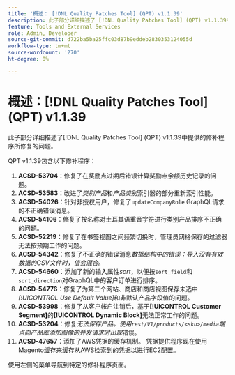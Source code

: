 ```yaml
---
title: '概述： [!DNL Quality Patches Tool] (QPT) v1.1.39'
description: 此子部分详细描述了 [!DNL Quality Patches Tool] (QPT) v1.1.39中提供的修补程序所修复的问题。
feature: Tools and External Services
role: Admin, Developer
source-git-commit: d722ba5ba25ffc03d87b9eddeb2830353124055d
workflow-type: tm+mt
source-wordcount: '270'
ht-degree: 0%

---
```


# 概述：[!DNL Quality Patches Tool] (QPT) v1.1.39

此子部分详细描述了[!DNL Quality Patches Tool] (QPT) v1.1.39中提供的修补程序所修复的问题。

QPT v1.1.39包含以下修补程序：

1. **ACSD-53704**：修复了在奖励点过期后错误计算奖励点余额历史记录的问题。
1. **ACSD-53583**：改进了&#x200B;*类别产品*&#x200B;和&#x200B;*产品类别*&#x200B;索引器的部分重新索引性能。
1. **ACSD-54026**：针对非授权用户，修复了`updateCompanyRole` GraphQL请求的不正确错误消息。
1. **ACSD-54106**：修复了按名称对土耳其语重音字符进行类别产品排序不正确的问题。
1. **ACSD-52219**：修复了在书签视图之间频繁切换时，管理员网格保存的过滤器无法按预期工作的问题。
1. **ACSD-54342**：修复了不正确的错误消息&#x200B;*数据结构中的错误：导入没有有效数据的CSV文件时，值会混合*。
1. **ACSD-54660**：添加了新的输入属性&#x200B;*sort*，以便按`sort_field`和`sort_direction`对GraphQL中的客户订单进行排序。
1. **ACSD-54776**：修复了为第二个网站、商店和商店视图保存未选中&#x200B;*[!UICONTROL Use Default Value]*&#x200B;和非默认产品字段值的问题。
1. **ACSD-53998**：修复了从客户帐户注销后，基于&#x200B;**[!UICONTROL Customer Segment]**&#x200B;的&#x200B;**[!UICONTROL Dynamic Block]**&#x200B;无法正常工作的问题。
1. **ACSD-53204**：修复&#x200B;*无法保存产品。使用`rest/V1/products/<sku>/media`端点向产品库添加图像的并发请求时出现*&#x200B;错误。
1. **ACSD-47657**：添加了AWS凭据的缓存机制。 凭据提供程序现在使用Magento缓存来缓存从AWS检索到的凭据以进行EC2配置。

使用左侧的菜单导航到特定的修补程序页面。
